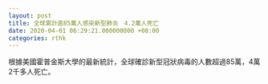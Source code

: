 ```yaml
---
layout: post
title: 全球累計逾85萬人感染新型肺炎　4.2萬人死亡
date: 2020-04-01 06:29:21.000000000 +08:00
categories: rthk
---
```


根據美國霍普金斯大學的最新統計，全球確診新型冠狀病毒的人數超過85萬，4萬2千多人死亡。
